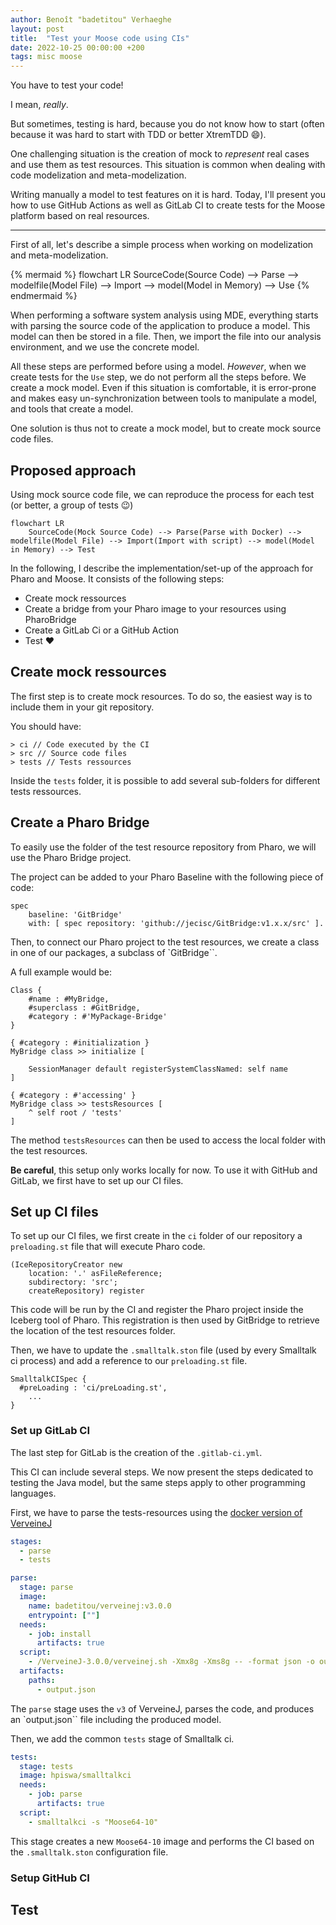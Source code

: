 ```yaml
---
author: Benoît "badetitou" Verhaeghe
layout: post
title:  "Test your Moose code using CIs"
date: 2022-10-25 00:00:00 +200
tags: misc moose 
---
```


You have to test your code!

I mean, *really*.

But sometimes, testing is hard, because you do not know how to start (often because it was hard to start with TDD or better XtremTDD :smile:).

One challenging situation is the creation of mock to _represent_ real cases and use them as test resources.
This situation is common when dealing with code modelization and meta-modelization.

Writing manually a model to test features on it is hard.
Today, I'll present you how to use GitHub Actions as well as GitLab CI to create tests for the Moose platform based on real resources.

---

First of all, let's describe a simple process when working on modelization and meta-modelization.

{% mermaid %}
flowchart LR
    SourceCode(Source Code) --> Parse --> modelfile(Model File) --> Import --> model(Model in Memory) --> Use
{% endmermaid %}

When performing a software system analysis using MDE, everything starts with parsing the source code of the application to produce a model.
This model can then be stored in a file.
Then, we import the file into our analysis environment, and we use the concrete model.

All these steps are performed before using a model.
*However*, when we create tests for the `Use` step, we do not perform all the steps before.
We create a mock model.
Even if this situation is comfortable, it is error-prone and makes easy un-synchronization between tools to manipulate a model, and tools that create a model.

One solution is thus not to create a mock model, but to create mock source code files.

## Proposed approach

Using mock source code file, we can reproduce the process for each test (or better, a group of tests :wink:)

```mermaid
flowchart LR
    SourceCode(Mock Source Code) --> Parse(Parse with Docker) --> modelfile(Model File) --> Import(Import with script) --> model(Model in Memory) --> Test
```

In the following, I describe the implementation/set-up of the approach for Pharo and Moose.
It consists of the following steps:

- Create mock ressources
- Create a bridge from your Pharo image to your resources using PharoBridge
- Create a GitLab Ci or a GitHub Action
- Test :heart:

## Create mock ressources

The first step is to create mock resources.
To do so, the easiest way is to include them in your git repository.

You should have:

```raw
> ci // Code executed by the CI
> src // Source code files
> tests // Tests ressources
```

Inside the `tests` folder, it is possible to add several sub-folders for different tests ressources.

## Create a Pharo Bridge

To easily use the folder of the test resource repository from Pharo, we will use the Pharo Bridge project.

The project can be added to your Pharo Baseline with the following piece of code:

```st
spec
    baseline: 'GitBridge'
    with: [ spec repository: 'github://jecisc/GitBridge:v1.x.x/src' ].
```

Then, to connect our Pharo project to the test resources, we create a class in one of our packages, a subclass of `GitBridge``.

A full example would be:

```st
Class {
    #name : #MyBridge,
    #superclass : #GitBridge,
    #category : #'MyPackage-Bridge'
}

{ #category : #initialization }
MyBridge class >> initialize [

    SessionManager default registerSystemClassNamed: self name
]

{ #category : #'accessing' }
MyBridge class >> testsResources [
    ^ self root / 'tests'
]
```

The method `testsResources` can then be used to access the local folder with the test resources.

**Be careful**, this setup only works locally for now.
To use it with GitHub and GitLab, we first have to set up our CI files.

## Set up CI files

To set up our CI files, we first create in the `ci` folder of our repository a `preloading.st` file that will execute Pharo code.

```st
(IceRepositoryCreator new
    location: '.' asFileReference;
    subdirectory: 'src';
    createRepository) register
```

This code will be run by the CI and register the Pharo project inside the Iceberg tool of Pharo.
This registration is then used by GitBridge to retrieve the location of the test resources folder.

Then, we have to update the `.smalltalk.ston` file (used by every Smalltalk ci process) and add a reference to our `preloading.st` file.

```st
SmalltalkCISpec {
  #preLoading : 'ci/preLoading.st',
    ...
}
```

### Set up GitLab CI

The last step for GitLab is the creation of the `.gitlab-ci.yml`.

This CI can include several steps.
We now present the steps dedicated to testing the Java model, but the same steps apply to other programming languages.

First, we have to parse the tests-resources using the [docker version of VerveineJ](https://hub.docker.com/r/badetitou/verveinej)

```yml
stages:
  - parse
  - tests

parse:
  stage: parse
  image:     
    name: badetitou/verveinej:v3.0.0
    entrypoint: [""]
  needs:
    - job: install
      artifacts: true
  script:
    - /VerveineJ-3.0.0/verveinej.sh -Xmx8g -Xms8g -- -format json -o output.json -alllocals -anchor assoc -autocp ./tests/lib ./tests/src 
  artifacts:
    paths:
      - output.json
```

The `parse` stage uses the `v3` of VerveineJ, parses the code, and produces an `output.json`` file including the produced model.

Then, we add the common `tests` stage of Smalltalk ci.

```yml
tests:
  stage: tests
  image: hpiswa/smalltalkci
  needs:
    - job: parse
      artifacts: true
  script:
    - smalltalkci -s "Moose64-10"
```

This stage creates a new `Moose64-10` image and performs the CI based on the `.smalltalk.ston` configuration file.

### Setup GitHub CI

## Test
